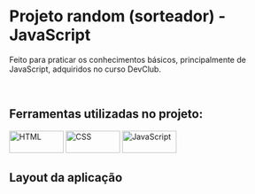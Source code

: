 <h1>Projeto random (sorteador) - JavaScript</h1>
<p>Feito para praticar os conhecimentos básicos, principalmente de JavaScript, adquiridos no curso DevClub.</p>
<br>
<h2>Ferramentas utilizadas no projeto:</h2>
<img src="https://img.shields.io/badge/HTML-E34F26?style=for-the-badge&logo=html5&logoColor=white" alt="HTML" Width=98px; height=40px>
<img src="https://img.shields.io/badge/CSS-239120?&style=for-the-badge&logo=css3&logoColor=white" alt="CSS" width=98px" height=40px>
<img src="https://img.shields.io/badge/JavaScript-F7DF1E?style=for-the-badge&logo=javascript&logoColor=black" alt="JavaScript" width=98px height=40px>
<br>
<h2>Layout da aplicação</h2>
<br>
<img src="">
